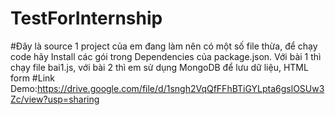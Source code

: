 # TestForInternship
#Đây là source 1 project của em đang làm nên có một số file thừa, để chạy code hãy Install các gói trong Dependencies của package.json. Với bài 1 thì chạy file bai1.js, với bài 2 thì em sử dụng MongoDB để lưu dữ liệu, HTML form
<space><space>
#Link Demo:https://drive.google.com/file/d/1sngh2VqQfFFhBTiGYLpta6gslOSUw3Zc/view?usp=sharing
